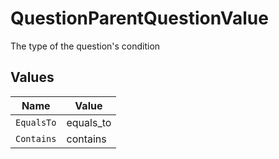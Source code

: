 # QuestionParentQuestionValue

The type of the question's condition


## Values

| Name       | Value      |
| ---------- | ---------- |
| `EqualsTo` | equals_to  |
| `Contains` | contains   |